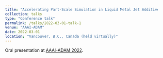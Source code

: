 ```yaml
---
title: "Accelerating Part-Scale Simulation in Liquid Metal Jet Additive Manufacturing via Operator Learning"
collection: talks
type: "Conference talk"
permalink: /talks/2022-03-01-talk-1
venue: "AAAI-ADAM"
date: 2022-03-01
location: "Vancouver, B.C., Canada (held virtually)"
---
```


Oral presentation at [AAAI-ADAM 2022](https://aihub.org/2022/04/22/aaai2022-workshop-round-up-3-design-and-manufacturing-and-learning-and-reasoning/).
